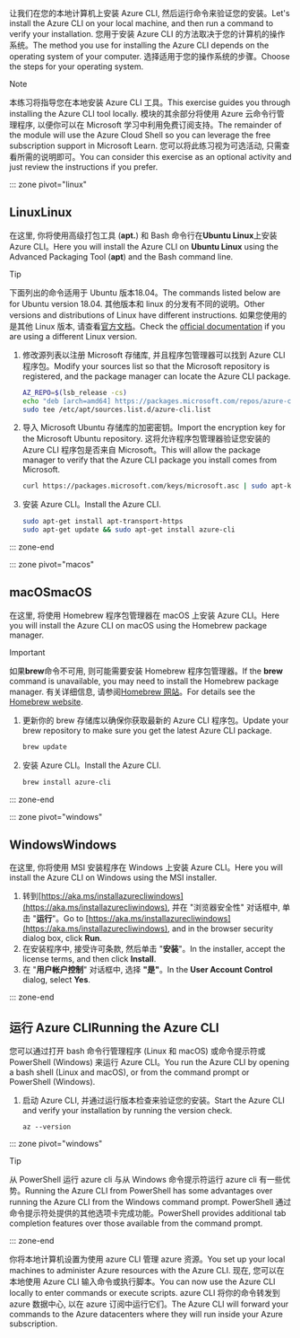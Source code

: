 <span data-ttu-id="f0fce-101">让我们在您的本地计算机上安装 Azure CLI, 然后运行命令来验证您的安装。</span><span class="sxs-lookup"><span data-stu-id="f0fce-101">Let's install the Azure CLI on your local machine, and then run a command to verify your installation.</span></span> <span data-ttu-id="f0fce-102">您用于安装 Azure CLI 的方法取决于您的计算机的操作系统。</span><span class="sxs-lookup"><span data-stu-id="f0fce-102">The method you use for installing the Azure CLI depends on the operating system of your computer.</span></span> <span data-ttu-id="f0fce-103">选择适用于您的操作系统的步骤。</span><span class="sxs-lookup"><span data-stu-id="f0fce-103">Choose the steps for your operating system.</span></span>

> [!NOTE]
> <span data-ttu-id="f0fce-104">本练习将指导您在本地安装 Azure CLI 工具。</span><span class="sxs-lookup"><span data-stu-id="f0fce-104">This exercise guides you through installing the Azure CLI tool locally.</span></span> <span data-ttu-id="f0fce-105">模块的其余部分将使用 Azure 云命令行管理程序, 以便你可以在 Microsoft 学习中利用免费订阅支持。</span><span class="sxs-lookup"><span data-stu-id="f0fce-105">The remainder of the module will use the Azure Cloud Shell so you can leverage the free subscription support in Microsoft Learn.</span></span> <span data-ttu-id="f0fce-106">您可以将此练习视为可选活动, 只需查看所需的说明即可。</span><span class="sxs-lookup"><span data-stu-id="f0fce-106">You can consider this exercise as an optional activity and just review the instructions if you prefer.</span></span>

::: zone pivot="linux"

## <a name="linux"></a><span data-ttu-id="f0fce-107">Linux</span><span class="sxs-lookup"><span data-stu-id="f0fce-107">Linux</span></span>

<span data-ttu-id="f0fce-108">在这里, 你将使用高级打包工具 (**apt.**) 和 Bash 命令行在**Ubuntu Linux**上安装 Azure CLI。</span><span class="sxs-lookup"><span data-stu-id="f0fce-108">Here you will install the Azure CLI on **Ubuntu Linux** using the Advanced Packaging Tool (**apt**) and the Bash command line.</span></span>

> [!TIP]
> <span data-ttu-id="f0fce-109">下面列出的命令适用于 Ubuntu 版本18.04。</span><span class="sxs-lookup"><span data-stu-id="f0fce-109">The commands listed below are for Ubuntu version 18.04.</span></span> <span data-ttu-id="f0fce-110">其他版本和 linux 的分发有不同的说明。</span><span class="sxs-lookup"><span data-stu-id="f0fce-110">Other versions and distributions of Linux have different instructions.</span></span> <span data-ttu-id="f0fce-111">如果您使用的是其他 Linux 版本, 请查看[官方文档](https://docs.microsoft.com/cli/azure/install-azure-cli)。</span><span class="sxs-lookup"><span data-stu-id="f0fce-111">Check the [official documentation](https://docs.microsoft.com/cli/azure/install-azure-cli) if you are using a different Linux version.</span></span>

1. <span data-ttu-id="f0fce-112">修改源列表以注册 Microsoft 存储库, 并且程序包管理器可以找到 Azure CLI 程序包。</span><span class="sxs-lookup"><span data-stu-id="f0fce-112">Modify your sources list so that the Microsoft repository is registered, and the package manager can locate the Azure CLI package.</span></span>

    ```bash
    AZ_REPO=$(lsb_release -cs)
    echo "deb [arch=amd64] https://packages.microsoft.com/repos/azure-cli/ $AZ_REPO main" | \
    sudo tee /etc/apt/sources.list.d/azure-cli.list
    ```

1. <span data-ttu-id="f0fce-113">导入 Microsoft Ubuntu 存储库的加密密钥。</span><span class="sxs-lookup"><span data-stu-id="f0fce-113">Import the encryption key for the Microsoft Ubuntu repository.</span></span> <span data-ttu-id="f0fce-114">这将允许程序包管理器验证您安装的 Azure CLI 程序包是否来自 Microsoft。</span><span class="sxs-lookup"><span data-stu-id="f0fce-114">This will allow the package manager to verify that the Azure CLI package you install comes from Microsoft.</span></span>

    ```bash
    curl https://packages.microsoft.com/keys/microsoft.asc | sudo apt-key add -
    ```

1. <span data-ttu-id="f0fce-115">安装 Azure CLI。</span><span class="sxs-lookup"><span data-stu-id="f0fce-115">Install the Azure CLI.</span></span>

    ```bash
    sudo apt-get install apt-transport-https
    sudo apt-get update && sudo apt-get install azure-cli
    ```

::: zone-end

::: zone pivot="macos"

## <a name="macos"></a><span data-ttu-id="f0fce-116">macOS</span><span class="sxs-lookup"><span data-stu-id="f0fce-116">macOS</span></span>

<span data-ttu-id="f0fce-117">在这里, 将使用 Homebrew 程序包管理器在 macOS 上安装 Azure CLI。</span><span class="sxs-lookup"><span data-stu-id="f0fce-117">Here you will install the Azure CLI on macOS using the Homebrew package manager.</span></span>

> [!IMPORTANT]
> <span data-ttu-id="f0fce-118">如果**brew**命令不可用, 则可能需要安装 Homebrew 程序包管理器。</span><span class="sxs-lookup"><span data-stu-id="f0fce-118">If the **brew** command is unavailable, you may need to install the Homebrew package manager.</span></span> <span data-ttu-id="f0fce-119">有关详细信息, 请参阅[Homebrew 网站](https://brew.sh/)。</span><span class="sxs-lookup"><span data-stu-id="f0fce-119">For details see the [Homebrew website](https://brew.sh/).</span></span>

1. <span data-ttu-id="f0fce-120">更新你的 brew 存储库以确保你获取最新的 Azure CLI 程序包。</span><span class="sxs-lookup"><span data-stu-id="f0fce-120">Update your brew repository to make sure you get the latest Azure CLI package.</span></span>

    ```bash
    brew update
    ```

1. <span data-ttu-id="f0fce-121">安装 Azure CLI。</span><span class="sxs-lookup"><span data-stu-id="f0fce-121">Install the Azure CLI.</span></span>

    ```bash
    brew install azure-cli
    ```

::: zone-end

::: zone pivot="windows"

## <a name="windows"></a><span data-ttu-id="f0fce-122">Windows</span><span class="sxs-lookup"><span data-stu-id="f0fce-122">Windows</span></span>

<span data-ttu-id="f0fce-123">在这里, 你将使用 MSI 安装程序在 Windows 上安装 Azure CLI。</span><span class="sxs-lookup"><span data-stu-id="f0fce-123">Here you will install the Azure CLI on Windows using the MSI installer.</span></span>

1. <span data-ttu-id="f0fce-124">转到[https://aka.ms/installazurecliwindows](https://aka.ms/installazurecliwindows), 并在 "浏览器安全性" 对话框中, 单击 "**运行**"。</span><span class="sxs-lookup"><span data-stu-id="f0fce-124">Go to [https://aka.ms/installazurecliwindows](https://aka.ms/installazurecliwindows), and in the browser security dialog box, click **Run**.</span></span>
1. <span data-ttu-id="f0fce-125">在安装程序中, 接受许可条款, 然后单击 "**安装**"。</span><span class="sxs-lookup"><span data-stu-id="f0fce-125">In the installer, accept the license terms, and then click **Install**.</span></span>
1. <span data-ttu-id="f0fce-126">在 "**用户帐户控制**" 对话框中, 选择 **"是"**。</span><span class="sxs-lookup"><span data-stu-id="f0fce-126">In the **User Account Control** dialog, select **Yes**.</span></span>

::: zone-end

## <a name="running-the-azure-cli"></a><span data-ttu-id="f0fce-127">运行 Azure CLI</span><span class="sxs-lookup"><span data-stu-id="f0fce-127">Running the Azure CLI</span></span>

<span data-ttu-id="f0fce-128">您可以通过打开 bash 命令行管理程序 (Linux 和 macOS) 或命令提示符或 PowerShell (Windows) 来运行 Azure CLI。</span><span class="sxs-lookup"><span data-stu-id="f0fce-128">You run the Azure CLI by opening a bash shell (Linux and macOS), or from the command prompt or PowerShell (Windows).</span></span>

1. <span data-ttu-id="f0fce-129">启动 Azure CLI, 并通过运行版本检查来验证您的安装。</span><span class="sxs-lookup"><span data-stu-id="f0fce-129">Start the Azure CLI and verify your installation by running the version check.</span></span>

    ```azurecli
    az --version
    ```

::: zone pivot="windows"

> [!TIP]
> <span data-ttu-id="f0fce-130">从 PowerShell 运行 azure cli 与从 Windows 命令提示符运行 azure cli 有一些优势。</span><span class="sxs-lookup"><span data-stu-id="f0fce-130">Running the Azure CLI from PowerShell has some advantages over running the Azure CLI from the Windows command prompt.</span></span> <span data-ttu-id="f0fce-131">PowerShell 通过命令提示符处提供的其他选项卡完成功能。</span><span class="sxs-lookup"><span data-stu-id="f0fce-131">PowerShell provides additional tab completion features over those available from the command prompt.</span></span>

::: zone-end

<span data-ttu-id="f0fce-132">你将本地计算机设置为使用 azure CLI 管理 azure 资源。</span><span class="sxs-lookup"><span data-stu-id="f0fce-132">You set up your local machines to administer Azure resources with the Azure CLI.</span></span> <span data-ttu-id="f0fce-133">现在, 您可以在本地使用 Azure CLI 输入命令或执行脚本。</span><span class="sxs-lookup"><span data-stu-id="f0fce-133">You can now use the Azure CLI locally to enter commands or execute scripts.</span></span> <span data-ttu-id="f0fce-134">azure CLI 将你的命令转发到 azure 数据中心, 以在 azure 订阅中运行它们。</span><span class="sxs-lookup"><span data-stu-id="f0fce-134">The Azure CLI will forward your commands to the Azure datacenters where they will run inside your Azure subscription.</span></span>